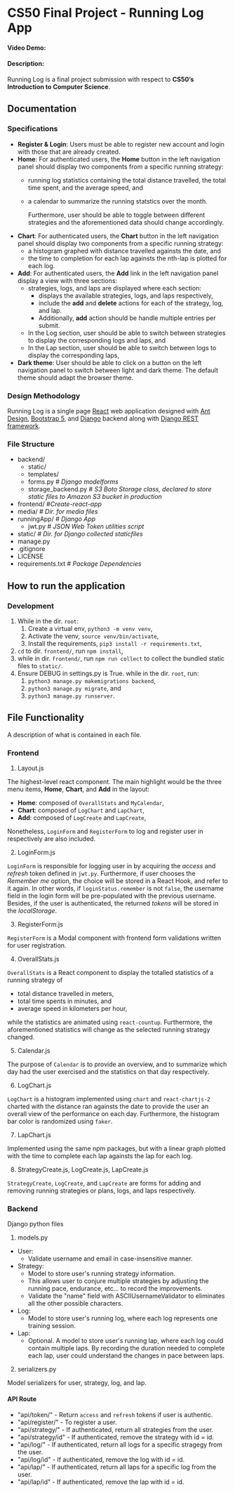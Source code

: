 # CS50 Final Project -  Running Log App
#### Video Demo:
#### Description:
Running Log is a final project submission with respect to **CS50’s Introduction to Computer Science**.

## Documentation
### Specifications
- **Register & Login**: Users must be able to register new account and login with those that are already created.
- **Home**: For authenticated users, the **Home** button in the left navigation panel should display two components from a specific running strategy:
  - running log statistics containing the total distance travelled, the total time spent, and the average speed, and
  - a calendar to summarize the running statstics over the month.

	Furthermore, user should be able to toggle between different strategies and the aforementioned data should change accordingly.
- **Chart**: For authenticated users, the **Chart** button in the left navigation panel should display two components from a specific running strategy:
	- a histogram graphed with distance travelled againsts the date, and
	- the time to completion for each lap againsts the nth-lap is plotted for each log.
- **Add**: For authenticated users, the **Add** link in the left navigation panel display a view with three sections:
	- strategies, logs, and laps are displayed where each section:
		- displays the available strategies, logs, and laps respectively,
		- include the **add** and **delete** actions for each of the strategy, log, and lap.
		- Additionally, **add** action should be handle multiple entries per submit.
	- In the Log section, user should be able to switch between strategies to display the corresponding logs and laps, and
	- In the Lap section, user should be able to switch between logs to display the corresponding laps,
- **Dark theme**: User should be able to click on a button on the left navigation panel to switch between light and dark theme. The default theme should adapt the browser theme.

### Design Methodology
Running Log is a single page [React](https://react.dev/ "React") web application designed with [Ant Design](https://ant.design "Ant Design"), [Bootstrap 5](https://getbootstrap.com/ "Bootstrap 5"), and [Django](https://www.djangoproject.com/ "Django") backend along with [Django REST framework](https://www.django-rest-framework.org/ "Django REST framework").

### File Structure
- backend/
	- static/
	- templates/
	- forms.py # *Django modelforms*
	- storage_backend.py # *S3 Boto Storage class, declared to store static files to Amazon S3 bucket in production*
- frontend/ #*Create-react-app*
- media/ # *Dir. for media files*
- runningApp/ # *Django App*
	- jwt.py # *JSON Web Token utilities script*
- static/ # *Dir. for Django collected staticfiles*
- manage.py
- .gitignore
- LICENSE
- requirements.txt # *Package Dependencies*

## How to run the application
### Development
1. While in the dir. `root`:
	1. 	Create a virtual env, `python3 -m venv venv`,
	2. 	Activate the venv, `source venv/bin/activate`,
	3. 	Install the requirements, `pip3 install -r requirements.txt`,
2. `cd` to dir. `frontend/`, run `npm install`,
2. while in dir. `frontend/`, run `npm run collect` to collect the bundled static files to `static/`.
3. Ensure DEBUG in settings.py is True. while in the dir. `root`, run:
	1. 	`python3 manage.py makemigrations backend`,
	2. 	`python3 manage.py migrate`, and
	3. 	`python3 manage.py runserver`.

## File Functionality
A description of what is contained in each file.

### Frontend

1. Layout.js

The highest-level react component. The main highlight would be the three menu items, **Home**, **Chart**, and **Add** in the layout:
- **Home**: composed of `OverallStats` and `MyCalendar`,
- **Chart**: composed of `LogChart` and `LapChart`,
- **Add**: composed of `LogCreate` and `LapCreate`,

Nonetheless, `LoginForm` and `RegisterForm` to log and register user in respectively are also included.

2. LoginForm.js

`LoginForm` is responsible for logging user in by acquiring the *access* and *refresh* token defined in `jwt.py`. Furthermore, if user chooses the *Remember me* option, the choice will be stored in a React Hook, and refer to it again. In other words, if `loginStatus.remember` is not `false`, the username field in the login form will be pre-populated with the previous username.
Besides, if the user is authenticated, the returned *tokens* will be stored in the *localStorage*.

3. RegisterForm.js

`RegisterForm` is a Modal component with frontend form validations written for user registration.

4. OverallStats.js

`OverallStats` is a React component to display the totalled statistics of a running strategy of
- total distance travelled in meters,
- total time spents in minutes, and
- average speed in kilometers per hour,

while the statistics are animated using `react-countup`. Furthermore, the aforementioned statistics will change as the selected running strategy changed.

5. Calendar.js

The purpose of `Calendar` is to provide an overview, and to summarize which day had the user exercised and the statistics on that day respectively.

6. LogChart.js

`LogChart` is a histogram implemented using `chart` and `react-chartjs-2` charted with the distance ran againsts the date to provide the user an overall view of the performance on each day. Furthermore, the histogram bar color is randomized using `faker`.

7. LapChart.js

Implemented using the same npm packages, but with a linear graph plotted with the time to complete each lap againsts the lap for each log.

8. StrategyCreate.js, LogCreate.js, LapCreate.js

`StrategyCreate`, `LogCreate`, and `LapCreate` are forms for adding and removing running strategies or plans, logs, and laps respectively.

### Backend
Django python files
1. models.py

- User:
	- Validate username and email in case-insensitive manner.
- Strategy:
	- Model to store user's running strategy information.
	- This allows user to conjure multiple strategies by adjusting the running pace, endurance, etc... to record the improvements.
	- Validate the "name" field with ASCIIUsernameValidator to eliminates all the other possible characters.
- Log:
	- Model to store user's running log, where each log represents one training session.
- Lap:
	- Optional. A model to store user's running lap, where each log could contain multiple laps. By recording the duration needed to complete each lap, user could understand the changes in pace between laps.

2. serializers.py

Model serializers for user, strategy, log, and lap.

#### API Route
- "api/token/" - Return `access` and `refresh` tokens if user is authentic.
- "api/register/" - To register a user.
- "api/strategy/" - If authenticated, return all strategies from the user.
- "api/strategy/id" - If authenticated, remove the strategy with id = id.
- "api/log/" - If authenticated, return all logs for a specific stragegy from the user.
- "api/log/id" - If authenticated, remove the log with id = id.
- "api/lap/" - If authenticated, return all laps for a specific log from the user.
- "api/lap/id" - If authenticated, remove the lap with id = id.